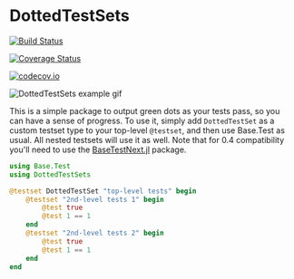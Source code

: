 # DottedTestSets

[![Build Status](https://travis-ci.org/ssfrr/DottedTestSets.jl.svg?branch=master)](https://travis-ci.org/ssfrr/DottedTestSets.jl)

[![Coverage Status](https://coveralls.io/repos/ssfrr/DottedTestSets.jl/badge.svg?branch=master&service=github)](https://coveralls.io/github/ssfrr/DottedTestSets.jl?branch=master)

[![codecov.io](http://codecov.io/github/ssfrr/DottedTestSets.jl/coverage.svg?branch=master)](http://codecov.io/github/ssfrr/DottedTestSets.jl?branch=master)

![DottedTestSets example gif](http://ssfrr.github.io/DottedTestSets.jl/DottedTestSet.gif)

This is a simple package to output green dots as your tests pass, so you can have a sense of progress. To use it, simply add `DottedTestSet` as a custom testset type to your top-level `@testset`, and then use Base.Test as usual. All nested testsets will use it as well. Note that for 0.4 compatibility you'll need to use the [BaseTestNext.jl](https://github.com/JuliaCI/BaseTestNext.jl) package.

```julia
using Base.Test
using DottedTestSets

@testset DottedTestSet "top-level tests" begin
    @testset "2nd-level tests 1" begin
        @test true
        @test 1 == 1
    end
    @testset "2nd-level tests 2" begin
        @test true
        @test 1 == 1
    end
end
```
